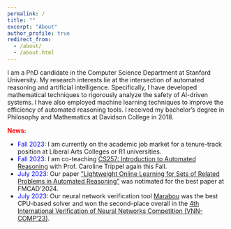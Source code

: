 ```yaml
---
permalink: /
title: ""
excerpt: "About"
author_profile: true
redirect_from: 
  - /about/
  - /about.html
---
```


I am a PhD candidate in the Computer Science Department at Stanford University. My research interests lie at the intersection of automated reasoning and artificial intelligence. Specifically, I have developed mathematical techniques to rigorously analyze the safety of AI-driven systems. I have also employed machine learning techniques to improve the efficiency of automated reasoning tools. I received my bachelor’s degree in Philosophy and Mathematics at Davidson College in 2018.

<span style="color:red">**News:**</span>
- <span style="color:blue">Fall 2023</span>: I am currently on the academic job market for a tenure-track position at Liberal Arts Colleges or R1 universities.
- <span style="color:blue">Fall 2023</span>: I am co-teaching [CS257: Introduction to Automated Reasoning](http://web.stanford.edu/class/cs257/) with Prof. Caroline Trippel again this Fall.
- <span style="color:blue">July 2023</span>: Our paper ["Lightweight Online Learning for Sets of Related Problems in Automated Reasoning"](https://arxiv.org/abs/2305.11087) was notimated for the best paper at FMCAD'2024.
- <span style="color:blue">July 2023</span>: Our neural network verification tool [Marabou](https://github.com/NeuralNetworkVerification/Marabou) was the best CPU-based solver and won the second-place overall in the [4th International Verification of Neural Networks Competition (VNN-COMP'23)](https://sites.google.com/view/vnn2023).

